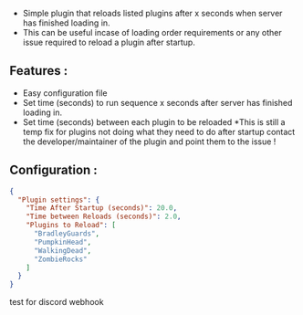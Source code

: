 * Simple plugin that reloads listed plugins after x seconds when server has finished loading in.
* This can be useful incase of loading order requirements or any other issue required to reload a plugin after startup.

## Features :

* Easy configuration file
* Set time (seconds) to run sequence x seconds after server has finished loading in.
* Set time (seconds) between each plugin to be reloaded
*This is still a temp fix for plugins not doing what they need to do after startup contact the developer/maintainer of the plugin and point them to the issue !

## Configuration :

```json
{
  "Plugin settings": {
    "Time After Startup (seconds)": 20.0,
    "Time between Reloads (seconds)": 2.0,
    "Plugins to Reload": [
      "BradleyGuards",
      "PumpkinHead",
      "WalkingDead",
      "ZombieRocks"
    ]
  }
}
```
test for discord webhook
